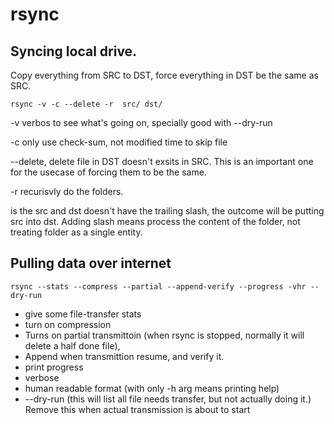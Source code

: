 # rsync


## Syncing local drive. 

Copy everything from SRC to DST, force everything in DST be the same as SRC.

```
rsync -v -c --delete -r  src/ dst/

```
-v verbos to see what's going on, specially good with --dry-run

-c only use check-sum, not modified time to skip file

--delete, delete file in DST doesn't exsits in SRC. This is an important one for the usecase of forcing them to be the same.

-r recurisvly do the folders. 

is the src and dst doesn't have the trailing slash, the outcome will be putting src into dst. Adding slash means process the content of the folder, not treating folder as a single entity.


## Pulling data over internet 

```
rsync --stats --compress --partial --append-verify --progress -vhr --dry-run
```

* give some file-transfer stats
* turn on compression
* Turns on partial transmittoin (when rsync is stopped, normally it will delete a half done file), 
* Append when transmittion resume, and verify it. 
* print progress
* verbose 
* human readable format (with only -h arg means printing help)
* --dry-run (this will list all file needs transfer, but not actually doing it.) Remove this when actual transmission is about to start